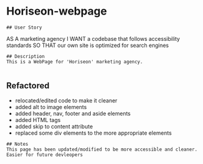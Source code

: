 # Horiseon-webpage

```
## User Story

```
AS A marketing agency
I WANT a codebase that follows accessibility standards
SO THAT our own site is optimized for search engines

```
## Description 
This is a WebPage for 'Horiseon' marketing agency. 


```
## Refactored 
- relocated/edited code to make it cleaner 
- added alt to image elements
- added header, nav, footer and aside elements
- added HTML tags
- added skip to content attribute 
- replaced some div elements to the more appropriate elements

```
## Notes
This page has been updated/modified to be more accessible and cleaner. Easier for future devleopers



